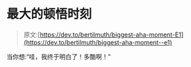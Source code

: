 # 最大的顿悟时刻

> 原文:[https://dev.to/bertilmuth/biggest-aha-moment-E1](https://dev.to/bertilmuth/biggest-aha-moment--e1)

当你想:“哇，我终于明白了！多酷啊！”